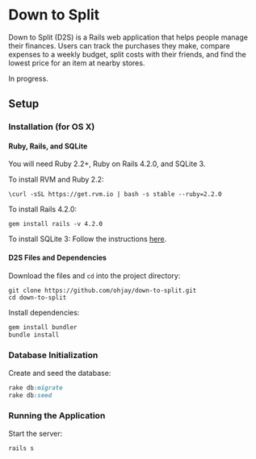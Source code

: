 Down to Split
===
Down to Split (D2S) is a Rails web application that helps people manage their finances. Users can track the purchases they make, compare expenses to a weekly budget, split costs with their friends, and find the lowest price for an item at nearby stores.

In progress.

Setup
---
### Installation (for OS X)
#### Ruby, Rails, and SQLite
You will need Ruby 2.2+, Ruby on Rails 4.2.0, and SQLite 3.

To install RVM and Ruby 2.2:
```
\curl -sSL https://get.rvm.io | bash -s stable --ruby=2.2.0
```

To install Rails 4.2.0:
```
gem install rails -v 4.2.0
```

To install SQLite 3:
Follow the instructions [here](http://www.tutorialspoint.com/sqlite/sqlite_installation.htm).

#### D2S Files and Dependencies
Download the files and `cd` into the project directory:
```
git clone https://github.com/ohjay/down-to-split.git
cd down-to-split
```

Install dependencies:
```ruby
gem install bundler
bundle install
```

### Database Initialization
Create and seed the database:
```ruby
rake db:migrate
rake db:seed
```

### Running the Application
Start the server:
```ruby
rails s
```
